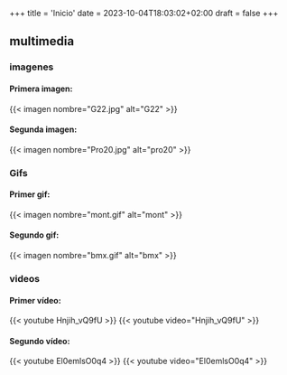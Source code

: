 +++
title = 'Inicio'
date = 2023-10-04T18:03:02+02:00
draft = false
+++


## multimedia

### imagenes
#### Primera imagen:
{{< imagen nombre="G22.jpg" alt="G22" >}}


#### Segunda imagen:
{{< imagen nombre="Pro20.jpg" alt="pro20" >}}


### Gifs
#### Primer gif:
{{< imagen nombre="mont.gif" alt="mont" >}}

#### Segundo gif:
{{< imagen nombre="bmx.gif" alt="bmx" >}}


### videos
#### Primer vídeo:
{{< youtube Hnjih_vQ9fU >}}
{{< youtube video="Hnjih_vQ9fU" >}}


#### Segundo vídeo:
{{< youtube El0emlsO0q4 >}}
{{< youtube video="El0emlsO0q4" >}}


